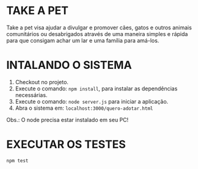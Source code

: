 # TAKE A PET
Take a pet visa ajudar a divulgar e promover cães, gatos e outros animais comunitários ou desabrigados através de uma maneira simples e rápida para que consigam achar um lar e uma família para amá-los.

# INTALANDO O SISTEMA
1. Checkout no projeto.
2. Execute o comando: `npm install`, para instalar as dependências necessárias.
3. Execute o comando: `node server.js` para iniciar a aplicação.
4. Abra o sistema em: `localhost:3000/quero-adotar.html`

Obs.: O node precisa estar instalado em seu PC!

# EXECUTAR OS TESTES
`npm test`
